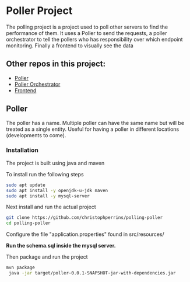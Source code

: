 # Poller Project
The polling project is a project used to poll other servers to find the performance of them. It uses a Poller to send the requests, a poller orchestrator to tell the pollers who has responsibility over which endpoint monitoring. Finally a frontend to visually see the data

## Other repos in this project:
- [Poller](https://github.com/christophperrins/polling-poller)
- [Poller Orchestrator](https://github.com/christophperrins/polling-orchestrator)
- [Frontend](https://github.com/christophperrins/polling-frontend)

## Poller
The poller has a name. Multiple poller can have the same name but will be treated as a single entity. Useful for having a poller in different locations (developments to come).

### Installation
The project is built using java and maven

To install run the following steps
```sh
sudo apt update
sudo apt install -y openjdk-u-jdk maven
sudo apt install -y mysql-server
```

Next install and run the actual project
```sh
git clone https://github.com/christophperrins/polling-poller
cd polling-poller
```

Configure the file "application.properties" found in src/resources/

**Run the schema.sql inside the mysql server.**

Then package and run the project

```sh
mvn package
 java -jar target/poller-0.0.1-SNAPSHOT-jar-with-dependencies.jar
```





